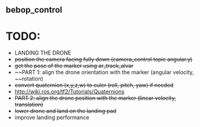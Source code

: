 ## bebop_control

# TODO:

* LANDING THE DRONE
* ~~position the camera facing fully down (camera_control topic angular.y)~~
* ~~get the pose of the marker using ar_track_alvar~~
* ~~PART 1: align the drone orientation with the marker (angular velocity, ~~rotation)
* ~~convert quaternion (x,y,z,w) to euler (roll, pitch, yaw) if needed~~
* http://wiki.ros.org/tf2/Tutorials/Quaternions
* ~~PART 2: align the drone position with the marker (linear velocity, translation)~~
* ~~lower drone and land on the landing pad~~
* improve landing performance